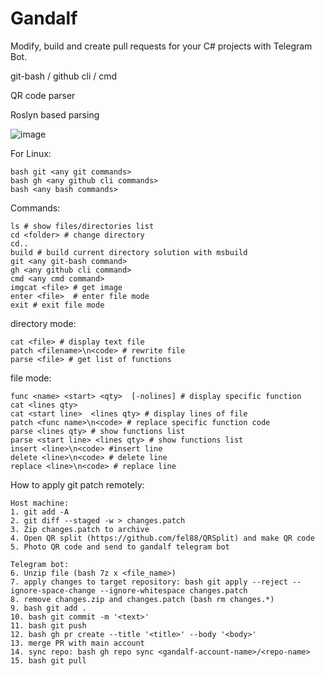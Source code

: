 # Gandalf

Modify, build and create pull requests for your C# projects with Telegram Bot.

git-bash / github cli / cmd

QR code parser

Roslyn based parsing

![image](https://user-images.githubusercontent.com/15663687/222923525-5848ce89-60a9-4404-91b3-5383e259448c.png)

For Linux:
```
bash git <any git commands>
bash gh <any github cli commands>
bash <any bash commands>
```

Commands:
```
ls # show files/directories list
cd <folder> # change directory
cd..
build # build current directory solution with msbuild
git <any git-bash command>
gh <any github cli command>
cmd <any cmd command>
imgcat <file> # get image
enter <file>  # enter file mode
exit # exit file mode
```


directory mode:
```
cat <file> # display text file
patch <filename>\n<code> # rewrite file
parse <file> # get list of functions
```
file mode:
```
func <name> <start> <qty>  [-nolines] # display specific function
cat <lines qty> 
cat <start line>  <lines qty> # display lines of file
patch <func name>\n<code> # replace specific function code
parse <lines qty> # show functions list
parse <start line> <lines qty> # show functions list
insert <line>\n<code> #insert line
delete <line>\n<code> # delete line
replace <line>\n<code> # replace line
```


How to apply git patch remotely:
```
Host machine:
1. git add -A
2. git diff --staged -w > changes.patch
3. Zip changes.patch to archive
4. Open QR split (https://github.com/fel88/QRSplit) and make QR code
5. Photo QR code and send to gandalf telegram bot

Telegram bot:
6. Unzip file (bash 7z x <file_name>)
7. apply changes to target repository: bash git apply --reject --ignore-space-change --ignore-whitespace changes.patch
8. remove changes.zip and changes.patch (bash rm changes.*)
9. bash git add .
10. bash git commit -m '<text>'
11. bash git push
12. bash gh pr create --title '<title>' --body '<body>'
13. merge PR with main account
14. sync repo: bash gh repo sync <gandalf-account-name>/<repo-name>
15. bash git pull
```
